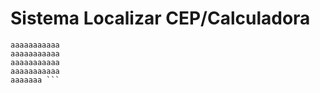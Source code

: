 <h1><b>Sistema Localizar CEP/Calculadora</b></h1>

``` 
aaaaaaaaaaa
aaaaaaaaaaa
aaaaaaaaaaa
aaaaaaaaaaa
aaaaaaa ```
